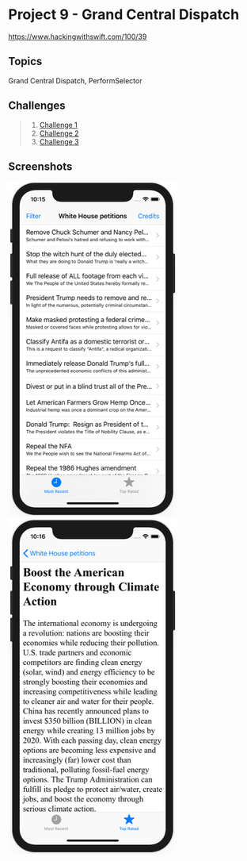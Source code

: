 # Project 9 - Grand Central Dispatch

https://www.hackingwithswift.com/100/39

## Topics

Grand Central Dispatch, PerformSelector

## Challenges

>1. [Challenge 1](../15-Project9-Challenge1)
>2. [Challenge 2](../16-Project9-Challenge2)
>3. [Challenge 3](../17-Project9-Challenge3)

## Screenshots

![screenshot1](screenshots/screen01.png)
![screenshot2](screenshots/screen02.png)
